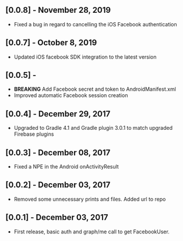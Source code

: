 ## [0.0.8] - November 28, 2019

- Fixed a bug in regard to cancelling the iOS Facebook authentication


## [0.0.7] - October 8, 2019

- Updated iOS facebook SDK integration to the latest version

## [0.0.5] -

- **BREAKING** Add Facebook secret and token to AndroidManifest.xml
- Improved automatic Facebook session creation

## [0.0.4] - December 29, 2017

- Upgraded to Gradle 4.1 and Gradle plugin 3.0.1 to match upgraded Firebase plugins

## [0.0.3] - December 08, 2017

- Fixed a NPE in the Android onActivityResult

## [0.0.2] - December 03, 2017

- Removed some unnecessary prints and files. Added url to repo

## [0.0.1] - December 03, 2017

- First release, basic auth and graph/me call to get FacebookUser.
